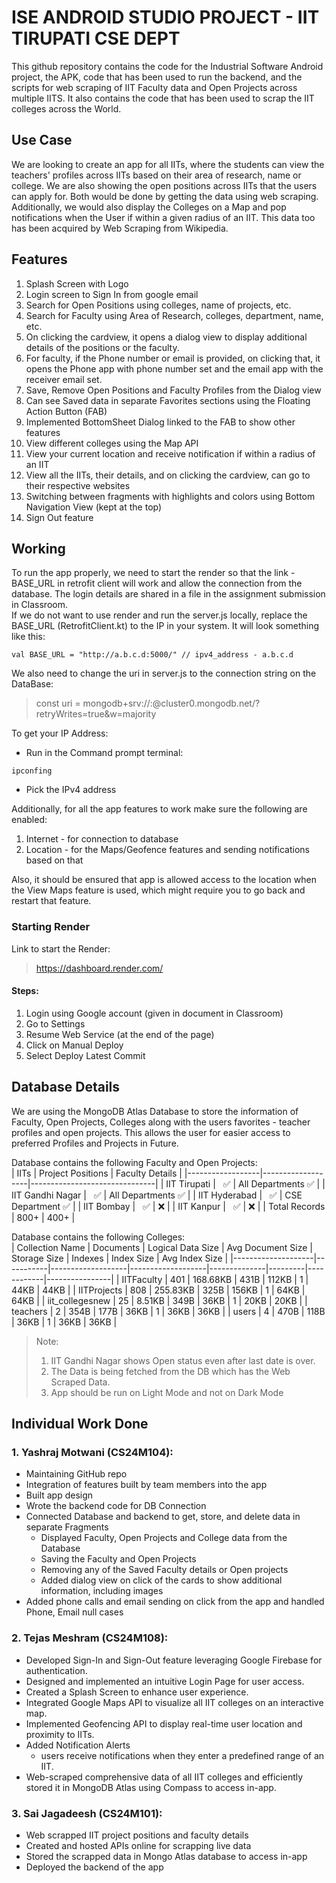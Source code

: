 # ISE ANDROID STUDIO PROJECT - IIT TIRUPATI CSE DEPT
This github repository contains the code for the Industrial Software Android project, the APK, code that has been used to run the backend, and the scripts for web scraping of IIT Faculty data and Open Projects across multiple IITS. It also contains the code that has been used to scrap the IIT colleges across the World.

## Use Case
We are looking to create an app for all IITs, where the students can view the teachers' profiles across IITs based on their area of research, name or college. We are also showing the open positions across IITs that the users can apply for. Both would be done by getting the data using web scraping. Additionally, we would also display the Colleges on a Map and pop notifications when the User if within a given radius of an IIT. This data too has been acquired by Web Scraping from Wikipedia.

## Features
1. Splash Screen with Logo
2. Login screen to Sign In from google email
3. Search for Open Positions using colleges, name of projects, etc.
4. Search for Faculty using Area of Research, colleges, department, name, etc.
5. On clicking the cardview, it opens a dialog view to display additional details of the positions or the faculty.
6. For faculty, if the Phone number or email is provided, on clicking that, it opens the Phone app with phone number set and the email app with the receiver email set.
7. Save, Remove Open Positions and Faculty Profiles from the Dialog view
8. Can see Saved data in separate Favorites sections using the Floating Action Button (FAB)
9. Implemented BottomSheet Dialog linked to the FAB to show other features
10. View different colleges using the Map API
11. View your current location and receive notification if within a radius of an IIT
12. View all the IITs, their details, and on clicking the cardview, can go to their respective websites
13. Switching between fragments with highlights and colors using Bottom Navigation View (kept at the top)
14. Sign Out feature

## Working
To run the app properly, we need to start the render so that the link - BASE_URL in retrofit client will work and allow the connection from the database. The login details are shared in a file in the assignment submission in Classroom.  
If we do not want to use render and run the server.js locally, replace the BASE_URL (RetrofitClient.kt) to the IP in your system.
It will look something like this:
```
val BASE_URL = "http://a.b.c.d:5000/" // ipv4_address - a.b.c.d
```
We also need to change the uri in server.js to the connection string on the DataBase:
> const uri = mongodb+srv://<username>:<password>@cluster0.mongodb.net/<dbname>?retryWrites=true&w=majority  

To get your IP Address:
- Run in the Command prompt terminal:
```
ipconfing
```
- Pick the IPv4 address
  
Additionally, for all the app features to work make sure the following are enabled:
1. Internet - for connection to database
2. Location - for the Maps/Geofence features and sending notifications based on that  

Also, it should be ensured that app is allowed access to the location when the View Maps feature is used, which might require you to go back and restart that feature.

### Starting Render
Link to start the Render:
>https://dashboard.render.com/

#### Steps:
1. Login using Google account (given in document in Classroom)
2. Go to Settings
3. Resume Web Service (at the end of the page)
4. Click on Manual Deploy
5. Select Deploy Latest Commit

    
## Database Details  

We are using the MongoDB Atlas Database to store the information of Faculty, Open Projects, Colleges along with the users favorites - teacher profiles and open projects. This allows the user for easier access to preferred Profiles and Projects in Future.  

Database contains the following Faculty and Open Projects:    
| IITs             | Project Positions | Faculty Details               |
|------------------|-------------------|-------------------------------|
| IIT Tirupati     |  &nbsp; ✅        | All Departments ✅            |
| IIT Gandhi Nagar |  &nbsp; ✅        | All Departments ✅            |
| IIT Hyderabad    |  &nbsp; ✅        | CSE Department ✅             |
| IIT Bombay       |  &nbsp; ✅        | ❌                             |
| IIT Kanpur       |  &nbsp; ✅        | ❌                             |
| Total Records    | 800+              | 400+                          |

  
Database contains the following Colleges:    
| Collection Name    | Documents | Logical Data Size | Avg Document Size | Storage Size | Indexes | Index Size | Avg Index Size |
|--------------------|-----------|-------------------|-------------------|--------------|---------|------------|----------------|
| IITFaculty         | 401       | 168.68KB          | 431B              | 112KB        | 1       | 44KB       | 44KB           |
| IITProjects        | 808       | 255.83KB          | 325B              | 156KB        | 1       | 64KB       | 64KB           |
| iit_collegesnew    | 25        | 8.51KB            | 349B              | 36KB         | 1       | 20KB       | 20KB           |
| teachers           | 2         | 354B              | 177B              | 36KB         | 1       | 36KB       | 36KB           |
| users              | 4         | 470B              | 118B              | 36KB         | 1       | 36KB       | 36KB           |

  
> Note: 
> 1. IIT Gandhi Nagar shows Open status even after last date is over.
> 2. The Data is being fetched from the DB which has the Web Scraped Data.
> 3. App should be run on Light Mode and not on Dark Mode

## Individual Work Done

### 1. Yashraj Motwani (CS24M104):
- Maintaining GitHub repo
- Integration of features built by team members into the app
- Built app design
- Wrote the backend code for DB Connection
- Connected Database and backend to get, store, and delete data in separate Fragments
  - Displayed Faculty, Open Projects and College data from the Database
  - Saving the Faculty and Open Projects
  - Removing any of the Saved Faculty details or Open projects
  - Added dialog view on click of the cards to show additional information, including images
- Added phone calls and email sending on click from the app and handled Phone, Email null cases


### 2. Tejas Meshram (CS24M108):
- Developed Sign-In and Sign-Out feature leveraging Google Firebase for authentication.
- Designed and implemented an intuitive Login Page for user access.
- Created a Splash Screen to enhance user experience.
- Integrated Google Maps API to visualize all IIT colleges on an interactive map.
- Implemented Geofencing API to display real-time user location and proximity to IITs.
- Added Notification Alerts
  - users receive notifications when they enter a predefined range of an IIT.
- Web-scraped comprehensive data of all IIT colleges and efficiently stored it in MongoDB Atlas using Compass to access in-app.


### 3. Sai Jagadeesh (CS24M101):
- Web scrapped IIT project positions and faculty details  
- Created and hosted APIs online for scrapping live data  
- Stored the scrapped data in Mongo Atlas database to access in-app  
- Deployed the backend of the app